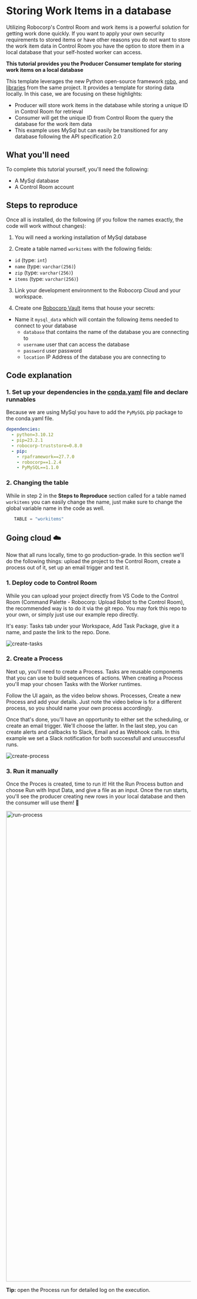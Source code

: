 # Storing Work Items in a database

Utilizing Robocorp's Control Room and work items is a powerful solution for getting work done quickly. If you want to apply your own security requirements to stored items or have other reasons you do not want to store the work item data in Control Room you have the option to store them in a local database that your self-hosted worker can access.

**This tutorial provides you the Producer Consumer template for storing work items on a local database**

This template leverages the new Python open-source framework [robo](https://github.com/robocorp/robo), and [libraries](https://github.com/robocorp/robo#libraries) from the same project. It provides a template for storing data locally. In this case, we are focusing on these highlights:

- Producer will store work items in the database while storing a unique ID in Control Room for retrieval
- Consumer will get the unique ID from Control Room the query the database for the work item data
- This example uses MySql but can easily be transitioned for any database following the API specification 2.0

## What you'll need

To complete this tutorial yourself, you'll need the following:

- A MySql database
- A Control Room account

## Steps to reproduce

Once all is installed, do the following (if you follow the names exactly, the code will work without changes):

1. You will need a working installation of MySql database

2. Create a table named `workitems` with the following fields:
  - `id`  (type: `int`)
  - `name` (type: `varchar(256)`)
  - `zip` (type: `varchar(256)`)
  - `items` (type: `varchar(256)`)

3. Link your development environment to the Robocorp Cloud and your workspace.

4. Create one [Robocorp Vault](https://robocorp.com/docs/development-guide/variables-and-secrets/vault) items that house your secrets:
  - Name it `mysql_data` which will contain the following items needed to connect to your database
    - `database` that contains the name of the database you are connecting to
    - `username` user that can access the database
    - `password` user password
    - `location` IP Address of the database you are connecting to


## Code explanation

### 1. Set up your dependencies in the [conda.yaml](conda.yaml) file and declare runnables

Because we are using MySql you have to add the `PyMySQL` pip package to the conda.yaml file.

```yaml
dependencies:
  - python=3.10.12
  - pip=23.2.1
  - robocorp-truststore=0.8.0
  - pip:
    - rpaframework==27.7.0
    - robocorp==1.2.4
    - PyMySQL==1.1.0
```

### 2. Changing the table

While in step 2 in the **Steps to Reproduce** section called for a table named `workitems` you can easily change the name, just make sure to change the global variable name in the code as well.

```python
   TABLE = "workitems"
```

## Going cloud ☁️

Now that all runs locally, time to go production-grade. In this section we'll do the following things: upload the project to the Control Room, create a process out of it, set up an email trigger and test it.

### 1. Deploy code to Control Room

While you can upload your project directly from VS Code to the Control Room (Command Palette - Robocorp: Upload Robot to the Control Room), the recommended way is to do it via the git repo. You may fork this repo to your own, or simply just use our example repo directly.

It's easy: Tasks tab under your Workspace, Add Task Package, give it a name, and paste the link to the repo. Done.

![create-tasks](https://github.com/robocorp/example-timescale-vector-loader/assets/40179958/95cf3b7f-6604-4f68-8455-bbef780ce954)

### 2. Create a Process

Next up, you'll need to create a Process. Tasks are reusable components that you can use to build sequences of actions. When creating a Process you'll map your chosen Tasks with the Worker runtimes.

Follow the UI again, as the video below shows. Processes, Create a new Process and add your details. Just note the video below is for a different process, so you should name your own process accordingly.

Once that's done, you'll have an opportunity to either set the scheduling, or create an email trigger. We'll choose the latter. In the last step, you can create alerts and callbacks to Slack, Email and as Webhook calls. In this example we set a Slack notification for both successfull and unsuccessful runs.

![create-process](https://github.com/robocorp/example-timescale-vector-loader/assets/40179958/32a67f01-05c6-4065-a6de-e67fe3a86e92)

### 3. Run it manually

Once the Proces is created, time to run it! Hit the Run Process button and choose Run with Input Data, and give a file as an input. Once the run starts, you'll see the producer creating new rows in your local database and then the consumer will use them! 🤞

<img width="1279" alt="run-process" src="https://github.com/robocorp/example-timescale-vector-loader/assets/40179958/fecb6904-4f5e-427a-aa72-140044bb7f00">

**Tip:** open the Process run for detailed log on the execution.

